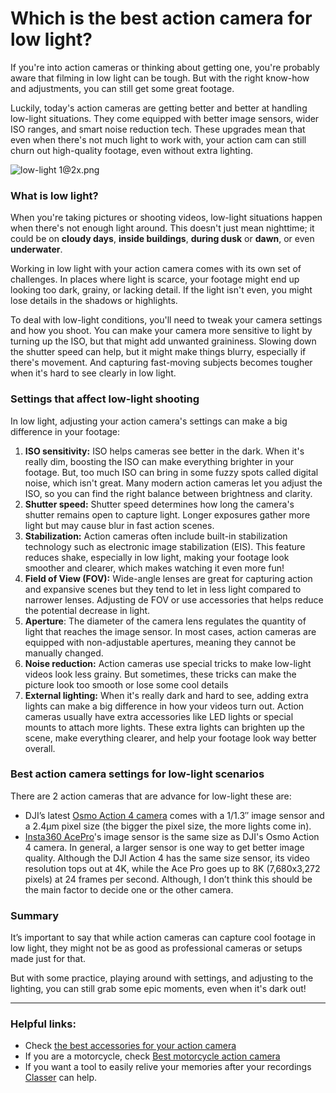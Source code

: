 # Which is the best action camera for low light?

If you're into action cameras or thinking about getting one, you're probably aware that filming in low light can be tough. But with the right know-how and adjustments, you can still get some great footage.

Luckily, today's action cameras are getting better and better at handling low-light situations. They come equipped with better image sensors, wider ISO ranges, and smart noise reduction tech. These upgrades mean that even when there's not much light to work with, your action cam can still churn out high-quality footage, even without extra lighting.

![low-light 1@2x.png]({{image-path}}/low-light_12x.png)

### What is low light?

When you're taking pictures or shooting videos, low-light situations happen when there's not enough light around. This doesn't just mean nighttime; it could be on **cloudy days**, **inside buildings**, **during dusk** or **dawn**, or even **underwater**.

Working in low light with your action camera comes with its own set of challenges. In places where light is scarce, your footage might end up looking too dark, grainy, or lacking detail. If the light isn't even, you might lose details in the shadows or highlights.

To deal with low-light conditions, you'll need to tweak your camera settings and how you shoot. You can make your camera more sensitive to light by turning up the ISO, but that might add unwanted graininess. Slowing down the shutter speed can help, but it might make things blurry, especially if there's movement. And capturing fast-moving subjects becomes tougher when it's hard to see clearly in low light.

### **Settings that affect low-light shooting**

In low light, adjusting your action camera's settings can make a big difference in your footage:

1. **ISO sensitivity:** ISO helps cameras see better in the dark. When it's really dim, boosting the ISO can make everything brighter in your footage. But, too much ISO can bring in some fuzzy spots called digital noise, which isn't great. Many modern action cameras let you adjust the ISO, so you can find the right balance between brightness and clarity.
2. **Shutter speed:** Shutter speed determines how long the camera's shutter remains open to capture light. Longer exposures gather more light but may cause blur in fast action scenes.
3. **Stabilization:** Action cameras often include built-in stabilization technology such as electronic image stabilization (EIS). This feature reduces shake, especially in low light, making your footage look smoother and clearer, which makes watching it even more fun!
4. **Field of View (FOV):** Wide-angle lenses are great for capturing action and expansive scenes but they tend to let in less light compared to narrower lenses. Adjusting de FOV or use accessories that helps reduce the potential decrease in light.
5. **Aperture**: The diameter of the camera lens regulates the quantity of light that reaches the image sensor. In most cases, action cameras are equipped with non-adjustable apertures, meaning they cannot be manually changed.
6. **Noise reduction:** Action cameras use special tricks to make low-light videos look less grainy. But sometimes, these tricks can make the picture look too smooth or lose some cool details
7. **External lighting:** When it's really dark and hard to see, adding extra lights can make a big difference in how your videos turn out. Action cameras usually have extra accessories like LED lights or special mounts to attach more lights. These extra lights can brighten up the scene, make everything clearer, and help your footage look way better overall.

### **Best action camera settings for low-light scenarios**

There are 2 action cameras that are advance for low-light these are:

- DJI’s latest [Osmo Action 4 camera](https://www.dji.com/uk/osmo-action-4) comes with a 1/1.3″ image sensor and a 2.4μm pixel size (the bigger the pixel size, the more lights come in).
- [Insta360 AcePro](https://www.insta360.com/product/insta360-ace-pro)'s image sensor is the same size as DJI's Osmo Action 4 camera. In general, a larger sensor is one way to get better image quality. Although the DJI Action 4 has the same size sensor, its video resolution tops out at 4K, while the Ace Pro goes up to 8K (7,680x3,272 pixels) at 24 frames per second. Although, I don’t think this should be the main factor to decide one or the other camera.

### Summary

It’s important to say that while action cameras can capture cool footage in low light, they might not be as good as professional cameras or setups made just for that.

But with some practice, playing around with settings, and adjusting to the lighting, you can still grab some epic moments, even when it's dark out!

---

### Helpful links:

- Check [the best accessories for your action camera](https://classermedia.com/stories/3478f7ba-8b13-4622-ae50-dbc7ba76c49a)
- If you are a motorcycle, check [Best motorcycle action camera](https://classermedia.com/stories/86ef043b-0d4e-4323-92e5-525eac07916f)
- If you want a tool to easily relive your memories after your recordings [Classer](https://classermedia.com/) can help.